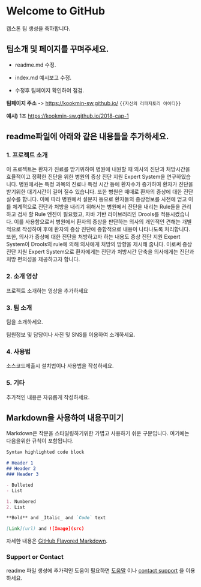 # Welcome to GitHub

캡스톤 팀 생성을 축하합니다.

## 팀소개 및 페이지를 꾸며주세요.

- readme.md 수정.

- index.md 예시보고 수정.

- 수정후 팀페이지 확인하여 점검.

**팀페이지 주소** -> https://kookmin-sw.github.io/ `{{자신의 리파지토리 아이디}}`

**예시)** 1조  https://kookmin-sw.github.io/2018-cap-1

## readme파일에 아래와 같은 내용들을 추가하세요.

### 1. 프로젝트 소개

이 프로젝트는 환자가 진료를 받기위하여 병원에 내원할 때 의사의 진단과 처방시간을 효율적이고 정확한 진단을 위한 병원의 증상 진단 지원 Expert System을 연구하였습니다.
병원에서는 특정 과목의 진료나 특정 시간 등에 환자수가 증가하여 환자가 진단을 받기위한 대기시간이 길어 질수 있습니다. 또한 병원은 때때로 환자의 증상에 대한 진단 실수를 합니다. 이에 따라 병원에서 설문지 등으로 환자들의 증상정보를 사전에 얻고 이를 체계적으로 진단과 처방을 내리기 위해서는 병원에서 진단을 내리는 Rule들을 관리하고 검사 할 Rule 엔진이 필요했고, 자바 기반 라이브러리인 Drools를 적용시켰습니다. 이를 사용함으로서 병원에서 환자의 증상을 판단하는 의사의 개인적인 견해는 개별적으로 작성하여 후에 환자의 증상 진단에 종합적으로 내용이 나타나도록 처리합니다. 또한, 의사가 증상에 대한 진단을 처방하고자 하는 내용도 증상 진단 지원 Expert System이 Drools의 rule에 의해 의사에게 처방의 방향을 제시해 줍니다. 이로써 증상 진단 지원 Expert System으로 환자에게는 진단과 처방시간 단축을 의사에게는 진단과 처방 편의성을 제공하고자 합니다.

### 2. 소개 영상

프로젝트 소개하는 영상을 추가하세요

### 3. 팀 소개

팀을 소개하세요.

팀원정보 및 담당이나 사진 및 SNS를 이용하여 소개하세요.

### 4. 사용법

소스코드제출시 설치법이나 사용법을 작성하세요.

### 5. 기타

추가적인 내용은 자유롭게 작성하세요.


## Markdown을 사용하여 내용꾸미기

Markdown은 작문을 스타일링하기위한 가볍고 사용하기 쉬운 구문입니다. 여기에는 다음을위한 규칙이 포함됩니다.

```markdown
Syntax highlighted code block

# Header 1
## Header 2
### Header 3

- Bulleted
- List

1. Numbered
2. List

**Bold** and _Italic_ and `Code` text

[Link](url) and ![Image](src)
```

자세한 내용은 [GitHub Flavored Markdown](https://guides.github.com/features/mastering-markdown/).

### Support or Contact

readme 파일 생성에 추가적인 도움이 필요하면 [도움말](https://help.github.com/articles/about-readmes/) 이나 [contact support](https://github.com/contact) 을 이용하세요.
